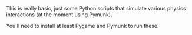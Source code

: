 This is really basic, just some Python scripts that simulate various physics interactions (at the moment using Pymunk).

You'll need to install at least Pygame and Pymunk to run these.
